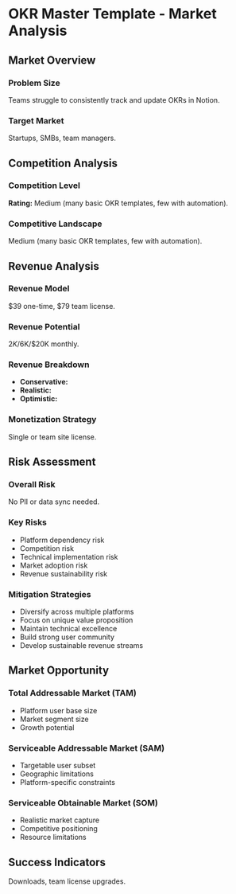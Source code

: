 # OKR Master Template - Market Analysis

## Market Overview

### Problem Size
Teams struggle to consistently track and update OKRs in Notion.

### Target Market
Startups, SMBs, team managers.

## Competition Analysis

### Competition Level
**Rating:** Medium (many basic OKR templates, few with automation).

### Competitive Landscape
Medium (many basic OKR templates, few with automation).

## Revenue Analysis

### Revenue Model
$39 one-time, $79 team license.

### Revenue Potential
$2K/$6K/$20K monthly.

### Revenue Breakdown
- **Conservative:** 
- **Realistic:** 
- **Optimistic:** 

### Monetization Strategy
Single or team site license.

## Risk Assessment

### Overall Risk
No PII or data sync needed.

### Key Risks
- Platform dependency risk
- Competition risk
- Technical implementation risk
- Market adoption risk
- Revenue sustainability risk

### Mitigation Strategies
- Diversify across multiple platforms
- Focus on unique value proposition
- Maintain technical excellence
- Build strong user community
- Develop sustainable revenue streams

## Market Opportunity

### Total Addressable Market (TAM)
- Platform user base size
- Market segment size
- Growth potential

### Serviceable Addressable Market (SAM)
- Targetable user subset
- Geographic limitations
- Platform-specific constraints

### Serviceable Obtainable Market (SOM)
- Realistic market capture
- Competitive positioning
- Resource limitations

## Success Indicators
Downloads, team license upgrades.
